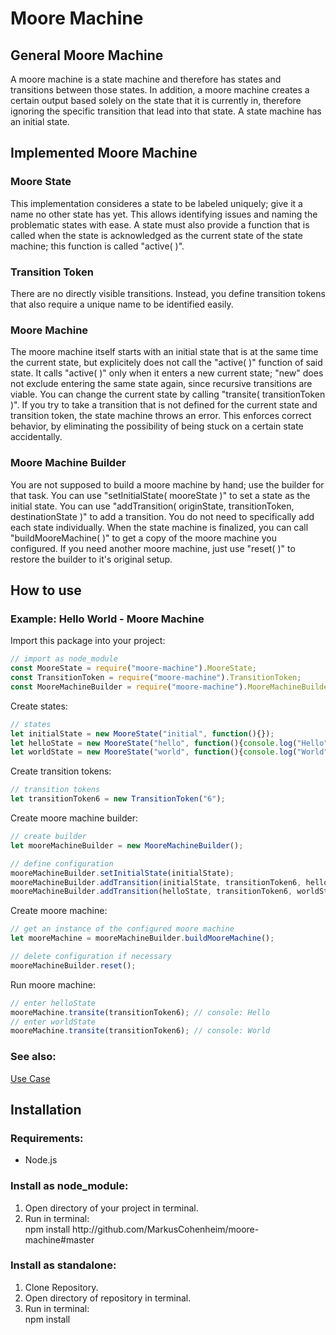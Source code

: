 # Moore Machine

## General Moore Machine
A moore machine is a state machine and therefore has states and transitions between those states. In addition, a moore machine creates a certain output based solely on the state that it is currently in, therefore ignoring the specific transition that lead into that state. A state machine has an initial state.

## Implemented Moore Machine

### Moore State
This implementation consideres a state to be labeled uniquely; give it a name no other state has yet. This allows identifying issues and naming the problematic states with ease. A state must also provide a function that is called when the state is acknowledged as the current state of the state machine; this function is called "active( )".

### Transition Token
There are no directly visible transitions. Instead, you define transition tokens that also require a unique name to be identified easily.

### Moore Machine
The moore machine itself starts with an initial state that is at the same time the current state, but explicitely does not call the "active( )" function of said state. It calls "active( )" only when it enters a new current state; "new" does not exclude entering the same state again, since recursive transitions are viable. You can change the current state by calling "transite( transitionToken )". If you try to take a transition that is not defined for the current state and transition token, the state machine throws an error. This enforces correct behavior, by eliminating the possibility of being stuck on a certain state accidentally.

### Moore Machine Builder
You are not supposed to build a moore machine by hand; use the builder for that task. You can use "setInitialState( mooreState )" to set a state as the initial state. You can use "addTransition( originState, transitionToken, destinationState )" to add a transition. You do not need to specifically add each state individually. When the state machine is finalized, you can call "buildMooreMachine( )" to get a copy of the moore machine you configured. If you need another moore machine, just use "reset( )" to restore the builder to it's original setup.

## How to use

### Example: Hello World - Moore Machine

Import this package into your project:
```javascript
// import as node_module
const MooreState = require("moore-machine").MooreState;
const TransitionToken = require("moore-machine").TransitionToken;
const MooreMachineBuilder = require("moore-machine").MooreMachineBuilder;
```
Create states:
```javascript
// states
let initialState = new MooreState("initial", function(){});
let helloState = new MooreState("hello", function(){console.log("Hello")});
let worldState = new MooreState("world", function(){console.log("World")});
```

Create transition tokens:
```javascript
// transition tokens
let transitionToken6 = new TransitionToken("6");
```

Create moore machine builder:
```javascript
// create builder
let mooreMachineBuilder = new MooreMachineBuilder();

// define configuration
mooreMachineBuilder.setInitialState(initialState);
mooreMachineBuilder.addTransition(initialState, transitionToken6, helloState);
mooreMachineBuilder.addTransition(helloState, transitionToken6, worldState);
```

Create moore machine:
```javascript
// get an instance of the configured moore machine
let mooreMachine = mooreMachineBuilder.buildMooreMachine();

// delete configuration if necessary
mooreMachineBuilder.reset();
```

Run moore machine:
```javascript
// enter helloState
mooreMachine.transite(transitionToken6); // console: Hello
// enter worldState
mooreMachine.transite(transitionToken6); // console: World
```

### See also:
[Use Case](./usecase.md)

## Installation

### Requirements:
- Node.js

### Install as node_module:
1. Open directory of your project in terminal.
2. Run in terminal:  
npm install ht<span>tp://github.com/MarkusCohenheim/moore-machine#master</span>

### Install as standalone:
1. Clone Repository.
2. Open directory of repository in terminal.
3. Run in terminal:  
npm install